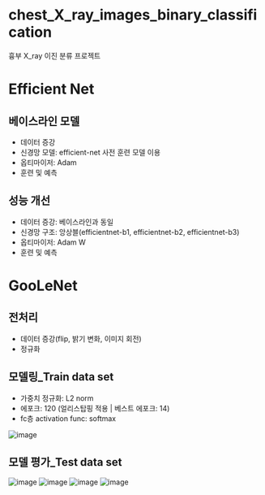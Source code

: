 # chest_X_ray_images_binary_classification
흉부 X_ray 이진 분류 프로젝트

# Efficient Net
## 베이스라인 모델
- 데이터 증강
- 신경망 모델: efficient-net 사전 훈련 모델 이용
- 옵티마이저: Adam
- 훈련 및 예측

## 성능 개선
- 데이터 증강: 베이스라인과 동일
- 신경망 구조: 앙상블(efficientnet-b1, efficientnet-b2, efficientnet-b3)
- 옵티마이저: Adam W
- 훈련 및 예측

# GooLeNet
## 전처리
- 데이터 증강(flip, 밝기 변화, 이미지 회전)
- 정규화

## 모델링_Train data set
- 가중치 정규화: L2 norm
- 에포크: 120 (얼리스탑핑 적용 | 베스트 에포크: 14)
- fc층 activation func: softmax

![image](https://user-images.githubusercontent.com/94281700/187064750-5d707156-322a-43a8-96ef-18f63de44f33.png)

## 모델 평가_Test data set
![image](https://user-images.githubusercontent.com/94281700/187064530-892335ef-2367-48f4-9dc1-24b828081ba5.png)
![image](https://user-images.githubusercontent.com/94281700/187064534-60d8bea7-4bd9-4de9-8870-d7f6896b53b1.png)
![image](https://user-images.githubusercontent.com/94281700/187064542-a8636d8b-400f-4a64-a8a8-614ed813912d.png)
![image](https://user-images.githubusercontent.com/94281700/187064904-399d442f-1aca-4bdc-a2d0-bef98739c69a.png)



